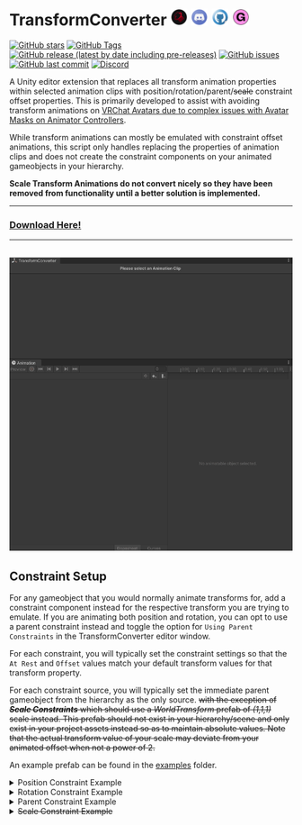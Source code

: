 # TransformConverter [<img src="https://github.com/JustSleightly/Resources/raw/main/Icons/JSLogo.png" width="30" height="30">](https://vrc.sleightly.dev/ "JustSleightly") [<img src="https://github.com/JustSleightly/Resources/raw/main/Icons/Discord.png" width="30" height="30">](https://discord.sleightly.dev/ "Discord") [<img src="https://github.com/JustSleightly/Resources/raw/main/Icons/GitHub.png" width="30" height="30">](https://github.sleightly.dev/ "Github") [<img src="https://github.com/JustSleightly/Resources/raw/main/Icons/Store.png" width="30" height="30">](https://store.sleightly.dev/ "Store")

[![GitHub stars](https://img.shields.io/github/stars/JustSleightly/TransformConverter)](https://github.com/JustSleightly/TransformConverter/stargazers) [![GitHub Tags](https://img.shields.io/github/tag/JustSleightly/TransformConverter)](https://github.com/JustSleightly/TransformConverter/tags) [![GitHub release (latest by date including pre-releases)](https://img.shields.io/github/v/release/JustSleightly/TransformConverter?include_prereleases)](https://github.com/JustSleightly/TransformConverter/releases) [![GitHub issues](https://img.shields.io/github/issues/JustSleightly/TransformConverter)](https://github.com/JustSleightly/TransformConverter/issues) [![GitHub last commit](https://img.shields.io/github/last-commit/JustSleightly/TransformConverter)](https://github.com/JustSleightly/TransformConverter/commits/main) [![Discord](https://img.shields.io/discord/780192344800362506)](https://discord.sleightly.dev/)

A Unity editor extension that replaces all transform animation properties within selected animation clips with position/rotation/parent/~~scale~~ constraint offset properties. This is primarily developed to assist with avoiding transform animations on [VRChat Avatars due to complex issues with Avatar Masks on Animator Controllers](https://docs.vrchat.com/docs/playable-layers#fx).

While transform animations can mostly be emulated with constraint offset animations, this script only handles replacing the properties of animation clips and does not create the constraint components on your animated gameobjects in your hierarchy.

**Scale Transform Animations do not convert nicely so they have been removed from functionality until a better solution is implemented.**

---

### **[Download Here!](https://github.com/JustSleightly/TransformConverter/releases)**

---
​
![Demo gif](https://github.com/JustSleightly/TransformConverter/raw/main/Examples/Demo.gif)

## Constraint Setup

For any gameobject that you would normally animate transforms for, add a constraint component instead for the respective transform you are trying to emulate. If you are animating both position and rotation, you can opt to use a parent constraint instead and toggle the option for `Using Parent Constraints` in the TransformConverter editor window.

For each constraint, you will typically set the constraint settings so that the `At Rest` and `Offset` values match your default transform values for that transform property.

For each constraint source, you will typically set the immediate parent gameobject from the hierarchy as the only source. ~~with the exception of _**Scale Constraints**_ which should use a _WorldTransform_ prefab of _(1,1,1)_ scale instead. This prefab should not exist in your hierarchy/scene and only exist in your project assets instead so as to maintain absolute values. Note that the actual transform value of your scale may deviate from your animated offset when not a power of 2.~~

An example prefab can be found in the [examples](https://github.com/JustSleightly/TransformConverter/tree/main/Examples) folder.

<details>

  <summary> Position Constraint Example </summary>
​
<blockquote>

![Position Constraint png](https://github.com/JustSleightly/TransformConverter/raw/main/Examples/PositionConstraint.png)

</details>

<details>

  <summary> Rotation Constraint Example </summary>
​
<blockquote>

![Rotation Constraint png](https://github.com/JustSleightly/TransformConverter/raw/main/Examples/RotationConstraint.png)

</details>

<details>

  <summary> Parent Constraint Example </summary>
​
<blockquote>

![Parent Constraint png](https://github.com/JustSleightly/TransformConverter/raw/main/Examples/ParentConstraint.png)

</details>

<details>

  <summary> <s> Scale Constraint Example </s> </summary>
​
<blockquote>

![Scale Constraint png](https://github.com/JustSleightly/TransformConverter/raw/main/Examples/ScaleConstraint.png)

</details>
